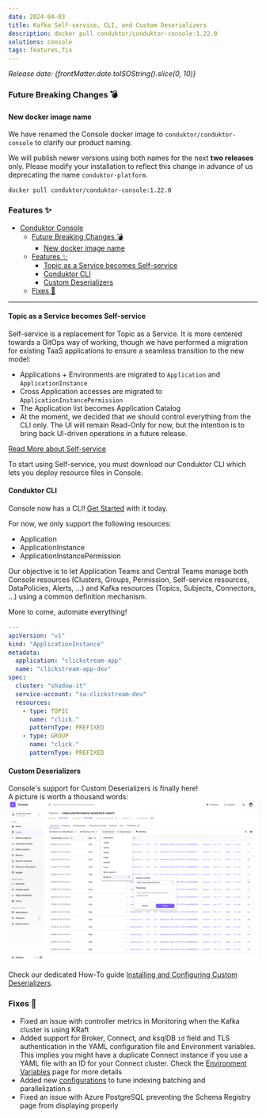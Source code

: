 ```yaml
---
date: 2024-04-03
title: Kafka Self-service, CLI, and Custom Deserializers
description: docker pull conduktor/conduktor-console:1.22.0
solutions: console
tags: features,fix
---
```


*Release date: {frontMatter.date.toISOString().slice(0, 10)}*

### Future Breaking Changes 💣
#### New docker image name
We have renamed the Console docker image to `conduktor/conduktor-console` to clarify our product naming.

We will publish newer versions using both names for the next **two releases** only. Please modify your installation to reflect this change in advance of us deprecating the name `conduktor-platform`.

````shell
docker pull conduktor/conduktor-console:1.22.0
````

### Features ✨

- [Conduktor Console](#conduktor-console)
  - [Future Breaking Changes 💣](#future-breaking-changes-)
    - [New docker image name](#new-docker-image-name)
  - [Features ✨](#features-)
    - [Topic as a Service becomes Self-service](#topic-as-a-service-becomes-self-service)
    - [Conduktor CLI](#conduktor-cli)
    - [Custom Deserializers](#custom-deserializers)
  - [Fixes 🔨](#fixes-)

---

#### Topic as a Service becomes Self-service

Self-service is a replacement for Topic as a Service. It is more centered towards a GitOps way of working, though we have performed a migration for existing TaaS applications to ensure a seamless transition to the new model:
- Applications + Environments are migrated to `Application` and `ApplicationInstance`
- Cross Application accesses are migrated to `ApplicationInstancePermission`
- The Application list becomes Application Catalog
- At the moment, we decided that we should control everything from the CLI only. The UI will remain Read-Only for now, but the intention is to bring back UI-driven operations in a future release.

[Read More about Self-service](https://docs.conduktor.io/platform/navigation/self-serve/)  

To start using Self-service, you must download our Conduktor CLI which lets you deploy resource files in Console.

#### Conduktor CLI
Console now has a CLI! [Get Started](https://docs.conduktor.io/platform/reference/cli-reference/) with it today.

For now, we only support the following resources:
- Application
- ApplicationInstance
- ApplicationInstancePermission

Our objective is to let Application Teams and Central Teams manage both Console resources (Clusters, Groups, Permission, Self-service resources, DataPolicies, Alerts, ...) and Kafka resources (Topics, Subjects, Connectors, ...) using a common definition mechanism.

More to come, automate everything!

````yaml
---
apiVersion: "v1"
kind: "ApplicationInstance"
metadata:
  application: "clickstream-app"
  name: "clickstream-app-dev"
spec:
  cluster: "shadow-it"
  service-account: "sa-clickstream-dev"
  resources:
    - type: TOPIC
      name: "click."
      patternType: PREFIXED
    - type: GROUP
      name: "click."
      patternType: PREFIXED
````

#### Custom Deserializers

Console's support for Custom Deserializers is finally here!  
A picture is worth a thousand words:
![Custom Deser](/images/changelog/platform/v22/custom-deser.png)

Check our dedicated How-To guide [Installing and Configuring Custom Deserializers](https://docs.conduktor.io/platform/guides/custom-deserializers/).

### Fixes 🔨

- Fixed an issue with controller metrics in Monitoring when the Kafka cluster is using KRaft
- Added support for Broker, Connect, and ksqlDB `id` field and TLS authentication in the YAML configuration file and Environment variables. This implies you might have a duplicate Connect instance if you use a YAML file with an ID for your Connect cluster. Check the [Environment Variables](https://docs.conduktor.io/platform/get-started/configuration/env-variables/#kafka-connect-properties) page for more details
- Added new [configurations](https://docs.conduktor.io/platform/get-started/configuration/env-variables/#indexing) to tune indexing batching and parallelization.s
- Fixed an issue with Azure PostgreSQL preventing the Schema Registry page from displaying properly

